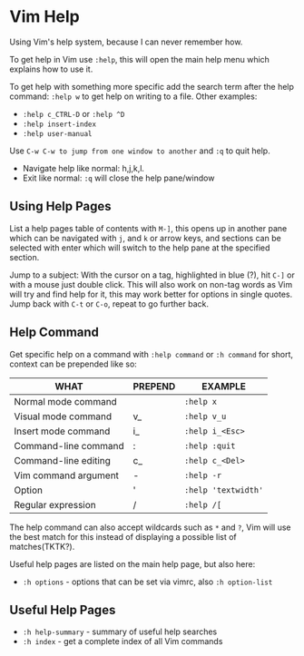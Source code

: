 # Vim Help

Using Vim's help system, because I can never remember how.

To get help in Vim use `:help`, this will open the main help menu which explains how to use it.

To get help with something more specific add the search term after the help command: `:help w` to get help on writing to a file. Other examples:

* `:help c_CTRL-D` or `:help ^D`
* `:help insert-index`
* `:help user-manual`

Use `C-w C-w to jump from one window to another` and `:q` to quit help.

* Navigate help like normal: h,j,k,l.
* Exit like normal: `:q` will close the help pane/window

## Using Help Pages

List a help pages table of contents with `M-]`, this opens up in another pane which can be navigated with `j`, and `k` or arrow keys, and sections can be selected with enter which will switch to the help pane at the specified section.

Jump to a subject: With the cursor on a tag, highlighted in blue (?), hit `C-]` or with a mouse just double click. This will also work on non-tag words as Vim will try and find help for it, this may work better for options in single quotes.
Jump back with `C-t` or `C-o`, repeat to go further back.

## Help Command

Get specific help on a command with `:help command` or `:h command` for short, context can be prepended like so:

|WHAT|PREPEND|EXAMPLE|
|----|-------|-------|
|Normal mode command|                  |`:help x`|
|Visual mode command|         v_       |`:help v_u`|
|Insert mode command|         i_       |`:help i_<Esc>`|
|Command-line command|        :        |`:help :quit`|
|Command-line editing|        c_       |`:help c_<Del>`|
|Vim command argument|        -        |`:help -r`|
|Option              |       '         |`:help 'textwidth'`|
|Regular expression  |       /         |`:help /[`|

The help command can also accept wildcards such as `*` and `?`, Vim will use the best match for this instead of displaying a possible list of matches(TKTK?).

Useful help pages are listed on the main help page, but also here:

* `:h options` - options that can be set via vimrc, also `:h option-list`

## Useful Help Pages

* `:h help-summary` - summary of useful help searches
* `:h index` - get a complete index of all Vim commands